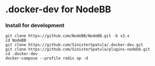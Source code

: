 # .docker-dev for NodeBB

### Install for development

```
git clone https://github.com/NodeBB/NodeBB.git -b v3.x
cd NodeBB
git clone https://github.com/SinisterSpatula/.docker-dev.git
git clone https://github.com/SinisterSpatula/plugins-nodebb.git
cd .docker-dev
docker-compose --profile redis up -d
```
